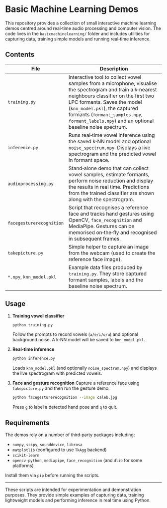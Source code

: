 # Basic Machine Learning Demos

This repository provides a collection of small interactive machine learning demos centred around real‑time audio processing and computer vision.  The code lives in the `basicmachinelearning/` folder and includes utilities for capturing data, training simple models and running real‑time inference.

## Contents

| File | Description |
| --- | --- |
| `training.py` | Interactive tool to collect vowel samples from a microphone, visualise the spectrogram and train a k‑nearest neighbours classifier on the first two LPC formants.  Saves the model (`knn_model.pkl`), the captured formants (`formant_samples.npy`, `formant_labels.npy`) and an optional baseline noise spectrum. |
| `inference.py` | Runs real‑time vowel inference using the saved k‑NN model and optional `noise_spectrum.npy`.  Displays a live spectrogram and the predicted vowel in formant space. |
| `audioprocessing.py` | Stand‑alone demo that can collect vowel samples, estimate formants, perform noise reduction and display the results in real time.  Predictions from the trained classifier are shown along with the spectrogram. |
| `facegesturerecognition` | Script that recognises a reference face and tracks hand gestures using OpenCV, `face_recognition` and MediaPipe.  Gestures can be memorised on‑the‑fly and recognised in subsequent frames. |
| `takepicture.py` | Simple helper to capture an image from the webcam (used to create the reference face image). |
| `*.npy`, `knn_model.pkl` | Example data files produced by `training.py`.  They store captured formant samples, labels and the baseline noise spectrum. |

## Usage

1. **Training vowel classifier**
   ```bash
   python training.py
   ```
   Follow the prompts to record vowels (`a/e/i/o/u`) and optional background noise.  A k‑NN model will be saved to `knn_model.pkl`.

2. **Real‑time inference**
   ```bash
   python inference.py
   ```
   Loads `knn_model.pkl` (and optionally `noise_spectrum.npy`) and displays the live spectrogram with predicted vowels.

3. **Face and gesture recognition**
   Capture a reference face using `takepicture.py` and then run the gesture demo:
   ```bash
   python facegesturerecognition --image caleb.jpg
   ```
   Press `g` to label a detected hand pose and `q` to quit.

## Requirements

The demos rely on a number of third‑party packages including:

- `numpy`, `scipy`, `sounddevice`, `librosa`
- `matplotlib` (configured to use `TkAgg` backend)
- `scikit‑learn`
- `opencv-python`, `mediapipe`, `face_recognition` (and `dlib` for some platforms)

Install them via `pip` before running the scripts.

---

These scripts are intended for experimentation and demonstration purposes.  They provide simple examples of capturing data, training lightweight models and performing inference in real time using Python.
